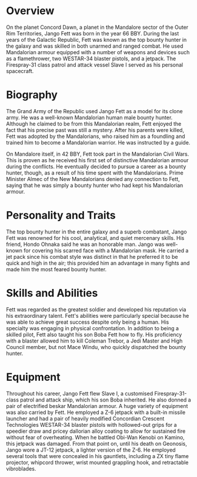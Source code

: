 # Overview
On the planet Concord Dawn, a planet in the Mandalore sector of the Outer Rim Territories, Jango Fett was born in the year 66 BBY.
During the last years of the Galactic Republic, Fett was known as the top bounty hunter in the galaxy and was skilled in both unarmed and ranged combat.
He used Mandalorian armour equipped with a number of weapons and devices such as a flamethrower, two WESTAR-34 blaster pistols, and a jetpack.
The Firespray-31 class patrol and attack vessel Slave I served as his personal spacecraft.

# Biography
The Grand Army of the Republic used Jango Fett as a model for its clone army.
He was a well-known Mandalorian human male bounty hunter.
Although he claimed to be from this Mandalorian realm, Fett enjoyed the fact that his precise past was still a mystery.
After his parents were killed, Fett was adopted by the Mandalorians, who raised him as a foundling and trained him to become a Mandalorian warrior.
He was instructed by a guide.
 

On Mandalore itself, in 42 BBY, Fett took part in the Mandalorian Civil Wars.
This is proven as he received his first set of distinctive Mandalorian armour during the conflicts.
He eventually decided to pursue a career as a bounty hunter, though, as a result of his time spent with the Mandalorians.
Prime Minister Almec of the New Mandalorians denied any connection to Fett, saying that he was simply a bounty hunter who had kept his Mandalorian armour.



# Personality and Traits
The top bounty hunter in the entire galaxy and a superb combatant, Jango Fett was renowned for his cool, analytical, and quiet mercenary skills.
His friend, Hondo Ohnaka said he was an honorable man.
Jango was well-known for covering his scarred face with a Mandalorian mask.
He carried a jet pack since his combat style was distinct in that he preferred it to be quick and high in the air; this provided him an advantage in many fights and made him the most feared bounty hunter.



# Skills and Abilities
Fett was regarded as the greatest soldier and developed his reputation via his extraordinary talent.
Fett's abilities were particularly special because he was able to achieve great success despite only being a human.
His specialty was engaging in physical confrontation.
In addition to being a skilled pilot, Fett also taught his son Boba Fett how to fly.
His proficiency with a blaster allowed him to kill Coleman Trebor, a Jedi Master and High Council member, but not Mace Windu, who quickly dispatched the bounty hunter.



# Equipment
Throughout his career, Jango Fett flew Slave I, a customised Firespray-31-class patrol and attack ship, which his son Boba inherited.
He also donned a pair of electrified beskar Mandalorian armour.
A huge variety of equipment was also carried by Fett.
He employed a Z-6 jetpack with a built-in missile launcher and had a pair of heavily modified Concordian Crescent Technologies WESTAR-34 blaster pistols with hollowed-out grips for a speedier draw and pricey dallorian alloy coating to allow for sustained fire without fear of overheating.
When he battled Obi-Wan Kenobi on Kamino, this jetpack was damaged.
From that point on, until his death on Geonosis, Jango wore a JT-12 jetpack, a lighter version of the Z-6.
He employed several tools that were concealed in his gauntlets, including a ZX tiny flame projector, whipcord thrower, wrist mounted grappling hook, and retractable vibroblades.